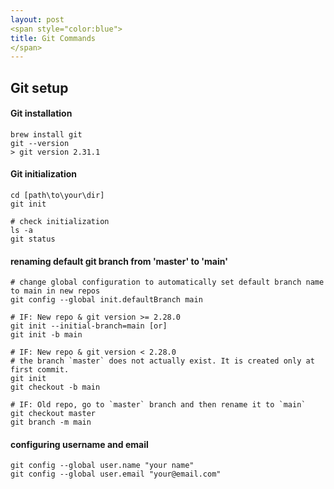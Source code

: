 ```yaml
---
layout: post
<span style="color:blue">
title: Git Commands
</span>
---
```


## Git setup
#### Git installation
```console
brew install git
git --version
> git version 2.31.1
```
#### Git initialization
```console
cd [path\to\your\dir]
git init

# check initialization
ls -a
git status
```
#### renaming default git branch from 'master' to 'main'
```console
# change global configuration to automatically set default branch name to main in new repos 
git config --global init.defaultBranch main

# IF: New repo & git version >= 2.28.0
git init --initial-branch=main [or]
git init -b main

# IF: New repo & git version < 2.28.0
# the branch `master` does not actually exist. It is created only at first commit.
git init
git checkout -b main

# IF: Old repo, go to `master` branch and then rename it to `main`
git checkout master
git branch -m main
```
#### configuring username and email
```console
git config --global user.name "your name"
git config --global user.email "your@email.com"
```
#### 
